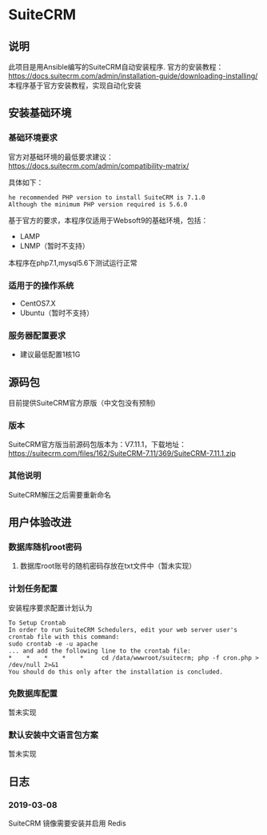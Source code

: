 # SuiteCRM

## 说明
此项目是用Ansible编写的SuiteCRM自动安装程序.
官方的安装教程：https://docs.suitecrm.com/admin/installation-guide/downloading-installing/
本程序基于官方安装教程，实现自动化安装

## 安装基础环境

### 基础环境要求

官方对基础环境的最低要求建议：https://docs.suitecrm.com/admin/compatibility-matrix/

具体如下：

~~~
he recommended PHP version to install SuiteCRM is 7.1.0 
Although the minimum PHP version required is 5.6.0
~~~

基于官方的要求，本程序仅适用于Websoft9的基础环境，包括：

* LAMP
* LNMP（暂时不支持）

本程序在php7.1,mysql5.6下测试运行正常

### 适用于的操作系统

* CentOS7.X
* Ubuntu（暂时不支持）

### 服务器配置要求

* 建议最低配置1核1G


## 源码包

目前提供SuiteCRM官方原版（中文包没有预制)


### 版本
SuiteCRM官方版当前源码包版本为：V7.11.1，下载地址：https://suitecrm.com/files/162/SuiteCRM-7.11/369/SuiteCRM-7.11.1.zip

### 其他说明
SuiteCRM解压之后需要重新命名


## 用户体验改进

### 数据库随机root密码
1. 数据库root账号的随机密码存放在txt文件中（暂未实现）

### 计划任务配置
安装程序要求配置计划认为

~~~
To Setup Crontab
In order to run SuiteCRM Schedulers, edit your web server user's crontab file with this command: 
sudo crontab -e -u apache
... and add the following line to the crontab file: 
*    *    *    *    *     cd /data/wwwroot/suitecrm; php -f cron.php > /dev/null 2>&1 
You should do this only after the installation is concluded. 

~~~


### 免数据库配置

暂未实现


### 默认安装中文语言包方案

暂未实现


## 日志
### 2019-03-08
SuiteCRM 镜像需要安装并启用 Redis
